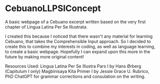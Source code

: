 # CebuanoLLPSIConcept
A basic webpage of a Cebuano excerpt written based on the very first chapter of Lingua Latina Per Se Illustrata. 

I created this because I noticed that there wasn't any material for learning Cebuano, that takes the Comprehensible Input approach. So I decided to create this to combine
my interests in coding, as well as language learning, to create a basic webpage. Hopefully I can expand upon this more in the future by making more original content!


Resources Used:
Lingua Latina Per Se Illustra Pars I by Hans Ørberg (Capitulum I only)
Magbinisaya Kita Primer I by Jessie Grace U. Rubrico, PhD
ChatGPT for grammar corrections and consulation on the writing.
